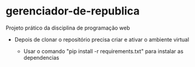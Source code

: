 # gerenciador-de-republica
Projeto prático da disciplina de programação web

* Depois de clonar o repositório precisa criar e ativar o ambiente virtual 

    *   Usar o comando "pip install -r requirements.txt" para instalar as dependencias